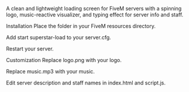 A clean and lightweight loading screen for FiveM servers with a spinning logo, music-reactive visualizer, and typing effect for server info and staff.

Installation
Place the folder in your FiveM resources directory.

Add start superstar-load to your server.cfg.

Restart your server.

Customization
Replace logo.png with your logo.

Replace music.mp3 with your music.

Edit server description and staff names in index.html and script.js.

